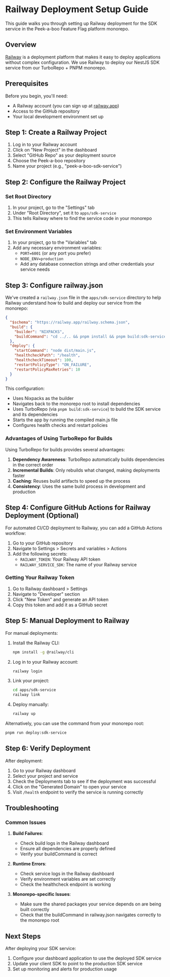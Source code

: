 # Railway Deployment Setup Guide

This guide walks you through setting up Railway deployment for the SDK service in the Peek-a-boo Feature Flag platform monorepo.

## Overview

[Railway](https://railway.app/) is a deployment platform that makes it easy to deploy applications without complex configuration. We use Railway to deploy our NestJS SDK service from our TurboRepo + PNPM monorepo.

## Prerequisites

Before you begin, you'll need:

- A Railway account (you can sign up at [railway.app](https://railway.app/))
- Access to the GitHub repository
- Your local development environment set up

## Step 1: Create a Railway Project

1. Log in to your Railway account
2. Click on "New Project" in the dashboard
3. Select "GitHub Repo" as your deployment source
4. Choose the Peek-a-boo repository
5. Name your project (e.g., "peek-a-boo-sdk-service")

## Step 2: Configure the Railway Project

### Set Root Directory

1. In your project, go to the "Settings" tab
2. Under "Root Directory", set it to `apps/sdk-service` 
3. This tells Railway where to find the service code in your monorepo

### Set Environment Variables

1. In your project, go to the "Variables" tab
2. Add any necessary environment variables:
   - `PORT=6001` (or any port you prefer)
   - `NODE_ENV=production`
   - Add any database connection strings and other credentials your service needs

## Step 3: Configure railway.json

We've created a `railway.json` file in the `apps/sdk-service` directory to help Railway understand how to build and deploy our service from the monorepo:

```json
{
  "$schema": "https://railway.app/railway.schema.json",
  "build": {
    "builder": "NIXPACKS",
    "buildCommand": "cd ../.. && pnpm install && pnpm build:sdk-service"
  },
  "deploy": {
    "startCommand": "node dist/main.js",
    "healthcheckPath": "/health",
    "healthcheckTimeout": 100,
    "restartPolicyType": "ON_FAILURE",
    "restartPolicyMaxRetries": 10
  }
}
```

This configuration:
- Uses Nixpacks as the builder
- Navigates back to the monorepo root to install dependencies
- Uses TurboRepo (via `pnpm build:sdk-service`) to build the SDK service and its dependencies
- Starts the app by running the compiled main.js file
- Configures health checks and restart policies

### Advantages of Using TurboRepo for Builds

Using TurboRepo for builds provides several advantages:

1. **Dependency Awareness**: TurboRepo automatically builds dependencies in the correct order
2. **Incremental Builds**: Only rebuilds what changed, making deployments faster
3. **Caching**: Reuses build artifacts to speed up the process
4. **Consistency**: Uses the same build process in development and production

## Step 4: Configure GitHub Actions for Railway Deployment (Optional)

For automated CI/CD deployment to Railway, you can add a GitHub Actions workflow:

1. Go to your GitHub repository
2. Navigate to Settings > Secrets and variables > Actions
3. Add the following secrets:
   - `RAILWAY_TOKEN`: Your Railway API token
   - `RAILWAY_SERVICE_SDK`: The name of your Railway service

### Getting Your Railway Token

1. Go to Railway dashboard > Settings
2. Navigate to "Developer" section
3. Click "New Token" and generate an API token
4. Copy this token and add it as a GitHub secret

## Step 5: Manual Deployment to Railway

For manual deployments:

1. Install the Railway CLI:
   ```bash
   npm install -g @railway/cli
   ```

2. Log in to your Railway account:
   ```bash
   railway login
   ```

3. Link your project:
   ```bash
   cd apps/sdk-service
   railway link
   ```

4. Deploy manually:
   ```bash
   railway up
   ```

Alternatively, you can use the command from your monorepo root:
```bash
pnpm run deploy:sdk-service
```

## Step 6: Verify Deployment

After deployment:

1. Go to your Railway dashboard
2. Select your project and service
3. Check the Deployments tab to see if the deployment was successful
4. Click on the "Generated Domain" to open your service
5. Visit `/health` endpoint to verify the service is running correctly

## Troubleshooting

### Common Issues

1. **Build Failures**:
   - Check build logs in the Railway dashboard
   - Ensure all dependencies are properly defined
   - Verify your buildCommand is correct

2. **Runtime Errors**:
   - Check service logs in the Railway dashboard
   - Verify environment variables are set correctly
   - Check the healthcheck endpoint is working

3. **Monorepo-specific Issues**:
   - Make sure the shared packages your service depends on are being built correctly
   - Check that the buildCommand in railway.json navigates correctly to the monorepo root

## Next Steps

After deploying your SDK service:

1. Configure your dashboard application to use the deployed SDK service
2. Update your client SDK to point to the production SDK service
3. Set up monitoring and alerts for production usage 